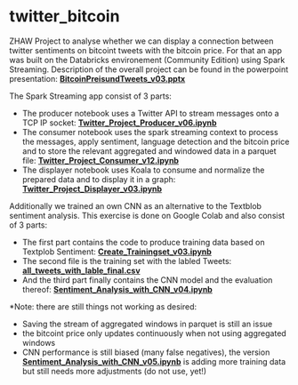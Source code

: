 # twitter_bitcoin

ZHAW Project to analyse whether we can display a connection between twitter sentiments on bitcoint tweets with the bitcoin price. For that an app was built on the Databricks environement (Community Edition) using Spark Streaming. Description of the overall project can be found in the powerpoint presentation: [**BitcoinPreisundTweets_v03.pptx**](https://github.com/alexweltgeist/twitter_bitcoin/blob/main/BitcoinPreisundTweets_v03.pptx)

The Spark Streaming app consist of 3 parts:
* The producer notebook uses a Twitter API to stream messages onto a TCP IP socket: [**Twitter_Project_Producer_v06.ipynb**](https://github.com/alexweltgeist/twitter_bitcoin/blob/main/Twitter_Project_Producer_v06.ipynb)
* The consumer notebook uses the spark streaming context to process the messages, apply sentiment, language detection and the bitcoin price and to store the relevant aggregated and windowed data in a parquet file: [**Twitter_Project_Consumer_v12.ipynb**](https://github.com/alexweltgeist/twitter_bitcoin/blob/main/Twitter_Project_Consumer_v12.ipynb)
* The displayer notebook uses Koala to consume and normalize the prepared data and to display it in a graph: [**Twitter_Project_Displayer_v03.ipynb**](https://github.com/alexweltgeist/twitter_bitcoin/blob/main/Twitter_Project_Displayer_v03.ipynb)

Additionally we trained an own CNN as an alternative to the Textblob sentiment analysis. This exercise is done on Google Colab and also consist of 3 parts:
* The first part contains the code to produce training data based on Textplob Sentiment: [**Create_Trainingset_v03.ipynb**](https://github.com/alexweltgeist/twitter_bitcoin/blob/main/Create_Trainingset_v03.ipynb) 
* The second file is the training set with the labled Tweets: [**all_tweets_with_lable_final.csv**](https://github.com/alexweltgeist/twitter_bitcoin/blob/main/all_tweets_with_lable_final.csv)
* And the third part finally contains the CNN model and the evaluation thereof: [**Sentiment_Analysis_with_CNN_v04.ipynb**](https://github.com/alexweltgeist/twitter_bitcoin/blob/main/Sentiment_Analysis_with_CNN_v04.ipynb)


*Note: there are still things not working as desired:
* Saving the stream of aggregated windows in parquet is still an issue
* the bitcoint price only updates continuously when not using aggregated windows
* CNN performance is still biased (many false negatives), the version [**Sentiment_Analysis_with_CNN_v05.ipynb**](https://github.com/alexweltgeist/twitter_bitcoin/blob/main/Sentiment_Analysis_with_CNN_v05.ipynbx) is adding more training data but still needs more adjustments (do not use, yet!)

